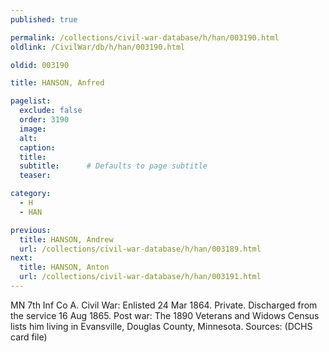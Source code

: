 ```yaml
---
published: true

permalink: /collections/civil-war-database/h/han/003190.html
oldlink: /CivilWar/db/h/han/003190.html

oldid: 003190

title: HANSON, Anfred

pagelist:
  exclude: false
  order: 3190
  image: 
  alt:
  caption:
  title:
  subtitle:      # Defaults to page subtitle
  teaser:

category: 
  - H 
  - HAN

previous:
  title: HANSON, Andrew
  url: /collections/civil-war-database/h/han/003189.html  
next:
  title: HANSON, Anton
  url: /collections/civil-war-database/h/han/003191.html   
---
```

MN 7th Inf Co A. Civil War: Enlisted 24 Mar 1864. Private. Discharged from the service 16 Aug 1865. Post war: The 1890 Veterans and Widows Census lists him living in Evansville, Douglas County, Minnesota. Sources: (DCHS card file)